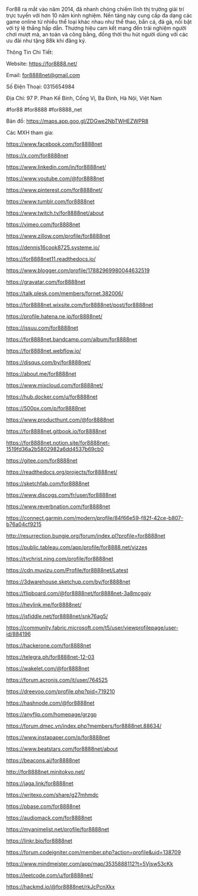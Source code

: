 For88 ra mắt vào năm 2014, đã nhanh chóng chiếm lĩnh thị trường giải trí trực tuyến với hơn 10 năm kinh nghiệm. Nền tảng này cung cấp đa dạng các game online từ nhiều thể loại khác nhau như thể thao, bắn cá, đá gà, nổi bật với tỷ lệ thắng hấp dẫn. Thương hiệu cam kết mang đến trải nghiệm người chơi mượt mà, an toàn và công bằng, đồng thời thu hút người dùng với các ưu đãi như tặng 88k khi đăng ký.

Thông Tin Chi Tiết:

Website: https://for8888.net/

Email: for8888net@gmail.com

Số Điện Thoại: 0315654984

Địa Chỉ: 97 P. Phan Kế Bính, Cống Vị, Ba Đình, Hà Nội, Việt Nam

#for88 #for8888 #for8888_net

Bản đồ: https://maps.app.goo.gl/ZDGwe2NbTWHEZWPR8

Các MXH tham gia:

https://www.facebook.com/for8888net

https://x.com/for8888net

https://www.linkedin.com/in/for8888net/

https://www.youtube.com/@for8888net

https://www.pinterest.com/for8888net/

https://www.tumblr.com/for8888net

https://www.twitch.tv/for8888net/about

https://vimeo.com/for8888net

https://www.zillow.com/profile/for8888net

https://dennis16cook8725.systeme.io/

https://for8888net11.readthedocs.io/

https://www.blogger.com/profile/17882969980044632519

https://gravatar.com/for8888net

https://talk.plesk.com/members/fornet.382006/

https://for8888net.wixsite.com/for8888net/post/for8888net

https://profile.hatena.ne.jp/for8888net/

https://issuu.com/for8888net

https://for8888net.bandcamp.com/album/for8888net

https://for8888net.webflow.io/

https://disqus.com/by/for8888net/

https://about.me/for8888net

https://www.mixcloud.com/for8888net/

https://hub.docker.com/u/for8888net

https://500px.com/p/for8888net

https://www.producthunt.com/@for8888net

https://for8888net.gitbook.io/for8888net

https://for8888net.notion.site/for8888net-1519fd36a2b5802982a6dd4537b69cb0

https://gitee.com/for8888net

https://readthedocs.org/projects/for8888net/

https://sketchfab.com/for8888net

https://www.discogs.com/fr/user/for8888net

https://www.reverbnation.com/for8888net

https://connect.garmin.com/modern/profile/84f66e59-f82f-42ce-b807-b76a04cf9215

http://resurrection.bungie.org/forum/index.pl?profile=for8888net

https://public.tableau.com/app/profile/for8888.net/vizzes

https://tvchrist.ning.com/profile/for8888net

https://cdn.muvizu.com/Profile/for8888net/Latest

https://3dwarehouse.sketchup.com/by/for8888net

https://flipboard.com/@for8888net/for8888net-3a8mcgqiy

https://heylink.me/for8888net/

https://jsfiddle.net/for8888net/snk76ag5/

https://community.fabric.microsoft.com/t5/user/viewprofilepage/user-id/884196

https://hackerone.com/for8888net

https://telegra.ph/for8888net-12-03

https://wakelet.com/@for8888net

https://forum.acronis.com/it/user/764525

https://dreevoo.com/profile.php?pid=719210

https://hashnode.com/@for8888net

https://anyflip.com/homepage/grzgp

https://forum.dmec.vn/index.php?members/for8888net.88634/

https://www.instapaper.com/p/for8888net

https://www.beatstars.com/for8888net/about

https://beacons.ai/for8888net

http://for8888net.minitokyo.net/

https://jaga.link/for8888net

https://writexo.com/share/g27mhmdc

https://pbase.com/for8888net

https://audiomack.com/for8888net

https://myanimelist.net/profile/for8888net

https://linkr.bio/for8888net

https://forum.codeigniter.com/member.php?action=profile&uid=138709

https://www.mindmeister.com/app/map/3535888112?t=5Vjsw53cKk

https://leetcode.com/u/for8888net/

https://hackmd.io/@for8888net/rkJcPcnXkx